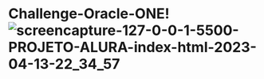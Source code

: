 # Challenge-Oracle-ONE!![screencapture-127-0-0-1-5500-PROJETO-ALURA-index-html-2023-04-13-22_34_57](https://user-images.githubusercontent.com/91226847/231918909-36a0c621-5674-4988-9d1e-1ee4ded5fa78.jpg)
